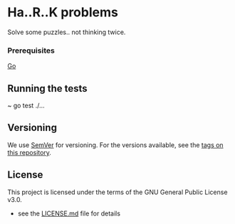 # Ha..R..K problems

Solve some puzzles.. not thinking twice.

### Prerequisites

[Go](https://golang.org/doc/install)

## Running the tests

~ go test ./...

## Versioning

We use [SemVer](http://semver.org/) for versioning. For the versions available, see the [tags on this repository](https://github.com/dechn/hrk/tags).

## License

This project is licensed under the terms of the GNU General Public License v3.0.
 - see the [LICENSE.md](LICENSE.md) file for details


